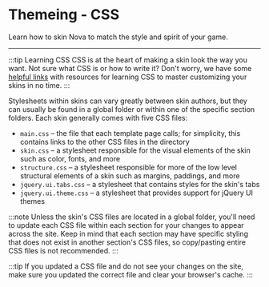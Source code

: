 # Themeing - CSS

Learn how to skin Nova to match the style and spirit of your game.

---

:::tip Learning CSS
CSS is at the heart of making a skin look the way you want. Not sure what CSS is or how to write it? Don't worry, we have some [helpful links](/docs/2.6/helpful-links) with resources for learning CSS to master customizing your skins in no time.
:::

Stylesheets within skins can vary greatly between skin authors, but they can usually be found in a global folder or within one of the specific section folders. Each skin generally comes with five CSS files:

- `main.css` – the file that each template page calls; for simplicity, this contains links to the other CSS files in the directory
- `skin.css` – a stylesheet responsible for the visual elements of the skin such as color, fonts, and more
- `structure.css` – a stylesheet responsible for more of the low level structural elements of a skin such as margins, paddings, and more
- `jquery.ui.tabs.css` – a stylesheet that contains styles for the skin's tabs
- `jquery.ui.theme.css` – a stylesheet that provides support for jQuery UI themes

:::note
Unless the skin's CSS files are located in a global folder, you'll need to update each CSS file within each section for your changes to appear across the site. Keep in mind that each section may have specific styling that does not exist in another section's CSS files, so copy/pasting entire CSS files is not recommended.
:::

:::tip
If you updated a CSS file and do not see your changes on the site, make sure you updated the correct file and clear your browser's cache.
:::
